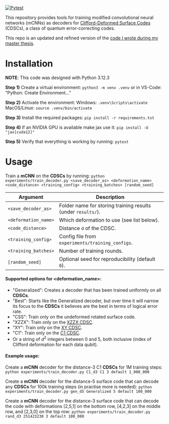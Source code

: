 [![Pytest](https://github.com/JuliusRye/CDSC-ML-search/actions/workflows/tests.yml/badge.svg)](https://github.com/JuliusRye/CDSC-ML-search/actions/workflows/tests.yml)

This repository provides tools for training modified convolutional neural networks (mCNNs) as decoders for [Clifford-Deformed Surface Codes](https://journals.aps.org/prxquantum/abstract/10.1103/PRXQuantum.5.010347) (CDSCs), a class of quantum error-correcting codes.

This repo is an updated and refined version of the [code I wrote during my master thesis](https://github.com/JuliusRye/QEC).

# Installation

**NOTE**: This code was designed with Python 3.12.3 

**Step 1)** Create a virtual environment:
`python3 -m venv .venv` or in VS-Code: "Python: Create Environment..."

**Step 2)** Activate the environment:
Windows: `.venv\Scripts\activate`
MacOS/Linux: `source .venv/bin/activate`

**Step 3)** Install the required packages:
`pip install -r requirements.txt`

**Step 4)** If an NVIDIA GPU is available make jax use it:
`pip install -U "jax[cuda12]"`

**Step 5)** Verify that everything is working by running:
`pytest`

# Usage

Train a **mCNN** on the **CDSCs** by running:
`python experiments/train_decoder.py <save_decoder_as> <deformation_name> <code_distance> <training_config> <training_batches> [random_seed]`

| Argument             | Description                                                  |
| -------------------- | ------------------------------------------------------------ |
| `<save_decoder_as>`  | Folder name for storing training results (under `results/`). |
| `<deformation_name>` | Which deformation to use (see list below).                   |
| `<code_distance>`    | Distance `d` of the CDSC.                                    |
| `<training_config>`  | Config file from `experiments/training_configs`.             |
| `<training_batches>` | Number of training rounds.                                   |
| `[random_seed]`      | Optional seed for reproducibility (default `0`).             |

#### Supported options for <deformation_name>:
- "Generalized": Creates a decoder that has been trained uniformly on all **CDSCs**.
- "Best": Starts like the Generalized decoder, but over time it will narrow its focus to the **CDSCs** it believes are the best in terms of logical error rate.
- "CSS": Train only on the undeformed rotated surface code.
- "XZZX": Train only on the [XZZX CDSC](https://www.nature.com/articles/s41467-021-22274-1).
- "XY": Train only on the [XY CDSC](https://journals.aps.org/prx/abstract/10.1103/PhysRevX.9.041031).
- "C1": Train only on the [C1 CDSC](https://journals.aps.org/prxquantum/abstract/10.1103/PRXQuantum.5.010347).
- Or a string of $d^2$ integers between 0 and 5, both inclusive (index of Clifford deformation for each data qubit).

#### Example usage:

Create a **mCNN** decoder for the distance-3 C1 **CDSCs** for 1M training steps:
`python experiments/train_decoder.py C1_d3 C1 3 default 1_000_000`

Create a **mCNN** decoder for the distance-5 surface code that can decode any **CDSCs** for 100k training steps (in practise more is needed):
`python experiments/train_decoder.py gen_d5 Generalized 5 default 100_000`

Create a **mCNN** decoder for the distance-3 surface code that can decode the code with deformations [2,5,1] on the bottom row, [4,2,3] on the middle row, and [2,3,0] on the top row:
`python experiments/train_decoder.py rand_d3 251423230 3 default 100_000`
